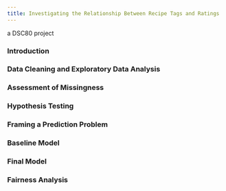 ```yaml
---
title: Investigating the Relationship Between Recipe Tags and Ratings
---
```

a DSC80 project

### Introduction
### Data Cleaning and Exploratory Data Analysis
### Assessment of Missingness
### Hypothesis Testing
### Framing a Prediction Problem
### Baseline Model
### Final Model
### Fairness Analysis
